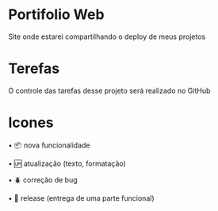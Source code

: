 # Portifolio Web

Site onde estarei compartilhando o deploy de meus projetos

# Terefas

O controle das tarefas desse projeto será realizado no GitHub

# Icones

• :package: nova funcionalidade

• :up: atualização (texto, formatação)

• :beetle: correção de bug

• :checkered_flag: release (entrega de uma parte funcional)


